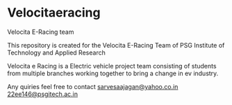 # Velocitaeracing
Velocita E-Racing team

This repository is created for the Velocita E-Racing Team of PSG Institute of Technology and Applied Research

Velocita e Racing is a Electric vehicle project team consisting of students from multiple branches working together to bring a change in ev industry.


Any quiries feel free to contact
sarvesaajagan@yahoo.co.in
22ee146@psgitech.ac.in
